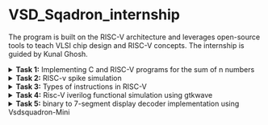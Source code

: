 # VSD_Sqadron_internship
The program is built on the RISC-V architecture and leverages open-source tools to teach VLSI chip design and RISC-V concepts. The internship is guided by Kunal Ghosh.

<details> 
<summary><b>Task 1:</b> Implementing C and RISC-V programs for the sum of n numbers</summary> 
<br>
  
C Implementation
  
Step 1: Install the Leafpad editor.

Run the following command to install Leafpad:
```
sudo apt install leafpad

```
Step 2: Write a C program to calculate the sum of numbers from 1 to n and save it as sum1ton.c.


![sum1ton](https://github.com/user-attachments/assets/caa1a9c8-47b8-4a39-a63b-9856688f4030)

After compiling and running the program using the commands:
```
gcc sum1ton.c
./a.out
```
The output of the C code will be the sum of numbers from 1 to n, based on the value of n provided in the program or entered during execution. For example:

![output sum1ton](https://github.com/user-attachments/assets/db5285ce-fd32-482c-af8e-c38acb9d30af)

RISC-V implementation 
------------------------------------------

You can view the sum program written in RISC-V assembly using the following command:
```
cat sum1ton.c
```
This command displays the content of the "sum1ton.s" file, which contains the RISC-V assembly code for calculating the sum of numbers from 1 to n.
The terminal output of the above the commad :

![out2ter](https://github.com/user-attachments/assets/092f17d4-e9bb-4aff-a4c4-007c34175521)


To compile the RISC-V assembly code, use the following command:
```
riscv64-unknown-elf-gcc -O1 -mabi=lp64 -march=rv64i -o sum1ton.o sum1ton.c
```
![o3](https://github.com/user-attachments/assets/5082ad98-3b87-4bfb-a67b-7d8829a09414)

This generates an executable file named sum1ton from the assembly code.

Now the file has been saved "sum1ton.o"
In the new tab we need to give the command ``` riscv64-unknown-elf-objdump -d sum1ton.o | less ```

The assembly language code for ```O1``` (optimized code with optimization level 1) can be viewed after running the command:

![o4](https://github.com/user-attachments/assets/3486c762-b7cd-4075-bb03-a86cc3493104)

This displays the disassembled machine code for the compiled sum1ton.o file.
The output includes the RISC-V assembly instructions generated with optimization level O1, showing the efficient instructions used for the sum computation.

Here if we calculate the number of instructions, we get the total instructions as 11.
It is calculated as 
``` 
101b0 - 10184 = 2c
2c/4 = b  => 11
```
similarly, for ``` Ofast ``` command

The input is:

![o5](https://github.com/user-attachments/assets/e5f4ddfd-36df-40c8-8271-18431cadf94d)

The output of the ``` Ofast ``` command is :

![06](https://github.com/user-attachments/assets/4f8b3ca2-fd88-4dda-a896-6485e142ca08)

If we count the number of instructions again, we find a total of 11 instructions. The calculation is as follows: 
``` 
100dc - 100b0 = 2c
2c/4 = b  => 11
```



</details>
<details>
<summary><b>Task 2:</b> RISC-v spike simulation</summary> 

## About Spike
Spike is the official RISC-V ISA (Instruction Set Architecture) simulator and a reference implementation for RISC-V processors. It is an open-source, cycle-accurate simulator that models the execution of RISC-V instructions on a virtual machine. 

Spike is primarily used for:

- **Testing and Validation**: It helps test and validate RISC-V hardware implementations without the need for actual hardware.
- **Debugging**: Provides a platform for debugging and troubleshooting RISC-V programs.
- **Software Development**: Developers can use Spike to run and debug RISC-V programs in a simulated environment.

Spike simulates various aspects of a RISC-V processor, including:

- Different privilege levels (user, supervisor, and machine modes)
- Memory access and control flow
- Supports various RISC-V extensions, offering flexibility for different system configurations.

By providing an accurate simulation of RISC-V behavior, Spike serves as a valuable tool for both hardware and software development in the RISC-V ecosystem.

## Verififing outputs of gcc and spike
use the command `spike pk sum1ton.o` give the output of the C code.

![gcc spike_out](https://github.com/user-attachments/assets/c8f15105-a875-45de-9cc7-dcd40820a1ab)
from the above image we can verify that the outputs are indeed same.

## Steps to debug Assembly Language Program

1. Open a new terminal tab.
2. Run the following command to disassemble the object file and view the assembly language representation:
   ```riscv64-unknown-elf-objdump -d sum1ton.o | less```
3. Find the starting memory adress of main. in this case it is ```100b0```.

 ![scr2 1](https://github.com/user-attachments/assets/21786efd-16a6-4c1c-ae4a-9d09b6e811d9)
4. Use spike ```spike -d pk sum1ton.o```, to start debug mode.
5. Enter ```until pc 0 100b0```. The command `until PC 0 100b0` in Spike is used to **pause program execution** until the **program counter (PC)** reaches the memory address **0x100b0**.

### Explanation:
- **until**: This is a debugging command to set a condition for execution.
- **PC**: Refers to the **program counter**, which holds the address of the next instruction to be executed.
- **0 100b0**: Specifies the range for the PC. The program will continue executing until the PC reaches or exceeds **0x100b0**.

This command is useful to stop the execution at a specific point in the program, allowing you to inspect or debug before that address is reached.

6. Enter ``` reg 0 a0```. The command `reg 0 a0` in Spike is used to **display the value** of the **a0** register (RISC-V register) at the current point in the program's execution. 

- **reg**: Command to inspect register values.
- **0**: Refers to the register number or index (for display purposes).
- **a2**: The name of the register you want to check.

This allows you to view the contents of the **a0** register during debugging.

![scr2 2](https://github.com/user-attachments/assets/cb6d37a8-8281-4f04-9e93-442ce88dfdf7)

## Application: 7-Segment Display Decoder

The application is designed to convert a decimal number (0-9) into its corresponding 7-segment display pattern. This can be used in embedded systems or digital circuits that drive a 7-segment display to visually show numerical values.

### Algorithm:
1. **Input**: A number between 0 and 9.
2. **Array Representation**: Store 7-segment patterns for each digit (0-9) in an array.
3. **Check Validity**: Ensure the input is between 0 and 9.
4. **Display Output**: If the input is valid, print the corresponding 7-segment pattern. Otherwise, print an error message.

### Code:

```c
#include <stdio.h>

int main() {
    int binary = 5; // Example input (change this to test other numbers)

    // Array representing 7-segment patterns for numbers 0-9
    const char* segments[] = {
        "1110111", // 0
        "0010010", // 1
        "1011101", // 2
        "1011011", // 3
        "0111010", // 4
        "1101011", // 5
        "1101111", // 6
        "1010010", // 7
        "1111111", // 8
        "1111011"  // 9
    };

    if (binary >= 0 && binary <= 9) {
        printf("Input: %d -> 7-segment: %s (a-g segments)\n", binary, segments[binary]);
    } else {
        printf("Invalid input. Please enter a number between 0 and 9.\n");
    }

    return 0;
}
```
On compiling the code, we have the output using gcc/spike as,
![scr2 4](https://github.com/user-attachments/assets/c5e4f80e-cca6-4f0d-85d5-1652c9baec37)

the assembly code is,
![scr2 5 (2)](https://github.com/user-attachments/assets/c4983500-1802-4567-b564-8cec1727eff9)

debugger:
![scr2 6](https://github.com/user-attachments/assets/d2963ed7-22bd-49cf-8ea2-ad41d7520918)

## Functionality
### Registers:
1. **`sp` (Stack Pointer)**: Points to the top of the stack. It is used to manage function calls, local variables, and saving/restoring register states.
2. **`ra` (Return Address)**: Holds the return address for function calls (i.e., the address to return to after a function is completed).
3. **`a0`-`a7` (Argument Registers)**: Used for passing arguments to functions. `a0` holds the first argument, `a1` holds the second, and so on.
4. **`a2`**: This register is used to hold arguments (in this case, it is loaded with the value `0x21` and then incremented).
5. **`li`**: The `li` instruction is used to load an immediate value into a register.
6. **`lui`**: The `lui` instruction loads an immediate value into the upper 20 bits of a register.
7. **`jal`**: The `jal` (Jump and Link) instruction is used to perform a function call. It jumps to the address provided and saves the return address in `ra`.

### Program Explanation:

1. **`addi sp, sp, -16` (Instruction at `10184`)**:  
   - Decreases the stack pointer (`sp`) by 16, creating space for saving registers.
   
2. **`sd ra, 8(sp)` (Instruction at `10188`)**:  
   - Saves the return address (`ra`) at an offset of 8 from the current stack pointer (`sp`).

3. **`lui a2, 0x21` (Instruction at `1018c`)**:  
   - Loads the upper 20 bits of register `a2` with `0x21` (the value `0x21000`).

4. **`addi a2, a2, 384` (Instruction at `10190`)**:  
   - Adds 384 to register `a2`, making `a2` hold the value `0x21000 + 384 = 0x21180`.

5. **`li a1, 5` (Instruction at `10194`)**:  
   - Loads the immediate value `5` into register `a1`.

6. **`lui a0, 0x21` (Instruction at `10198`)**:  
   - Loads the upper 20 bits of register `a0` with `0x21` (the value `0x21000`).

7. **`addi a0, a0, 392` (Instruction at `1019c`)**:  
   - Adds 392 to register `a0`, making `a0` hold the value `0x21000 + 392 = 0x21188`.

8. **`jal ra, 1040c <printf>` (Instruction at `101a0`)**:  
   - Jumps to the `printf` function located at address `0x1040c` (a call to the `printf` function), saving the return address in the `ra` register.

9. **`li a0, 0` (Instruction at `101a4`)**:  
   - Loads the value `0` into register `a0`.

10. **`ld ra, 8(sp)` (Instruction at `101a8`)**:  
    - Loads the return address (`ra`) from the stack (offset 8 from `sp`) back into the `ra` register.

11. **`addi sp, sp, 16` (Instruction at `101ac`)**:  
    - Increases the stack pointer (`sp`) by 16, cleaning up the space previously allocated.

12. **`ret` (Instruction at `101b0`)**:  
    - Returns from the function by jumping to the address stored in `ra`.

</details>
<details>
<summary><b>Task 3:</b> Types of instructions in RISC-V</summary> 

## Introduction  

- **RISC-V Base ISA Instruction Formats**  
  - The base RV32I ISA includes four core instruction formats: **R**, **I**, **S**, and **U**.  
  - All instructions are fixed at **32 bits** in length.  
  - Instructions must be **aligned on a four-byte boundary** in memory (`IALIGN=32`).  

- **Instruction Alignment**  
  - Misaligned instructions trigger an **instruction-address-misaligned exception** during taken branches or jumps.  
  - Exceptions are reported on the misaligned branch/jump instruction, not the target instruction.  
  - When extensions with 16-bit instruction lengths are added, alignment relaxes to a **two-byte boundary** (`IALIGN=16`).  

- **Handling Reserved Instructions**  
  - Behavior for decoding reserved instructions is **unspecified**.  
  - Platforms may:  
    - Raise an **illegal-instruction exception** for reserved standard opcodes.  
    - Permit non-conforming extensions using reserved opcode spaces.  

- **Register and Immediate Design**  
  - Source (`rs1` and `rs2`) and destination (`rd`) registers are **uniformly positioned** across all formats to simplify decoding.  
  - Immediates:  
    - Are **sign-extended** for simplicity and efficiency.  
    - Positioned to minimize hardware complexity, with the sign bit always at **bit 31**.  
    - Include a 12-bit immediate field for regular instructions and a 20-bit field for **load-upper-immediate** (LUI) instructions.  

- **Design Principles**  
  - Register specifiers are consistent across formats to reduce critical path delays.  
  - Immediate bits are optimized for hardware simplicity, even if they require cross-format rearrangement.  
  - The design prioritizes simplicity and hardware efficiency over including features like zero-extension for certain immediates.  

## Types of instructions in RISC-V
![image](https://github.com/user-attachments/assets/86c9a01e-32e3-4cc5-ad86-df57d8840e7d)

The image illustrates the following RISC-V instruction formats:  
- **R-Type**: Used for register-to-register operations.  
- **I-Type**: Used for immediate-based instructions, including loads.  
- **S-Type**: Used for store instructions.  
- **B-Type**: Used for conditional branch instructions.  
- **U-Type**: Used for upper immediate instructions like LUI.  
- **J-Type**: Used for jump instructions like JAL.  
## R-Type  

The **R-Type** format is used for register-to-register operations, such as arithmetic, logical, and shift instructions. Its structure is detailed below:  
![image](https://github.com/user-attachments/assets/a617b8f1-7bd0-4ddf-bada-4d3b9a07b08b)

- **[31:25] (funct7)**:  
  - A 7-bit field providing additional instruction-specific information.  
  - Differentiates variations of operations within the same category (e.g., `ADD` vs. `SUB`, which share the same `opcode` and `funct3` but differ in `funct7`).  
  - Common examples:  
    - `0000000` for `ADD` and `SLL`.  
    - `0100000` for `SUB` and other reverse operations.  

- **[24:20] (rs2)**:  
  - Specifies the second source register (5 bits).  
  - Used in operations requiring two input registers, such as `ADD`, `SUB`, or logical AND/OR.  

- **[19:15] (rs1)**:  
  - Specifies the first source register (5 bits).  
  - Works with `rs2` to provide inputs for the operation.  

- **[14:12] (funct3)**:  
  - A 3-bit field specifying the operation category.  
  - Works alongside `opcode` and `funct7` to identify the exact instruction.  
  - Examples:  
    - `000` for addition (`ADD`) or subtraction (`SUB`).  
    - `111` for bitwise AND.  
    - `100` for bitwise XOR.  
  - Encodes operation variants, especially when multiple operations share the same `opcode`.  

- **[11:7] (rd)**:  
  - Specifies the destination register (5 bits).  
  - The result of the operation is stored in this register.  

- **[6:0] (opcode)**:  
  - A 7-bit field identifying the broad instruction type.  
  - Indicates that the instruction uses the R-Type format.  
  - Examples:  
    - `0110011` for most register-based arithmetic and logical operations.  
  - Combined with `funct3` and `funct7` to uniquely identify the instruction.

### I-Type

The **I-Type** format is used for instructions that involve immediate values, such as loads, arithmetic operations with immediates, and system calls. Its structure is detailed below:  
![image](https://github.com/user-attachments/assets/7552d082-3ad9-4a79-8442-4aa32956bfe7)

- **[31:20] (imm[11:0])**:  
  - A 12-bit field that contains the immediate value.  
  - The value is sign-extended to fit the operation's requirements.  
  - Commonly used as:  
    - A direct operand in arithmetic instructions (e.g., `ADDI`, `SLTI`).  
    - An offset in memory access instructions (e.g., `LW`, `LH`).  

- **[19:15] (rs1)**:  
  - Specifies the source register (5 bits).  
  - Provides the base register in memory load instructions or the operand in immediate arithmetic instructions.  

- **[14:12] (funct3)**:  
  - A 3-bit field specifying the operation category.  
  - Works alongside `opcode` to identify the exact instruction.  
  - Examples:  
    - `000` for `ADDI` (add immediate).  
    - `010` for `SLTI` (set less than immediate).  
    - `011` for `SLTIU` (set less than immediate unsigned).  
    - `100` for bitwise XOR immediate (`XORI`).  
  - Encodes operation variants within the same instruction class.  

- **[11:7] (rd)**:  
  - Specifies the destination register (5 bits).  
  - The result of the operation or the loaded value is stored in this register.  

- **[6:0] (opcode)**:  
  - A 7-bit field identifying the instruction type.  
  - Indicates that the instruction uses the I-Type format.  
  - Examples:  
    - `0010011` for arithmetic operations with immediates.  
    - `0000011` for memory load instructions.  
    - `1110011` for system calls (e.g., `ECALL`).  
  - Combined with `funct3` to specify the instruction’s behavior.  

### Summary of Fields in I-Type Format:  
- **`opcode`**: Defines the instruction type and category (e.g., load, immediate arithmetic, or system calls).  
- **`funct3`**: Specifies the sub-operation (e.g., `ADDI`, `SLTI`).  
- **Immediate (`imm[11:0]`)**: Encodes an offset or operand directly in the instruction.

### S-Type Format  

The **S-Type** format is used for **store instructions**, where data from a source register is written to a memory location. Its structure is detailed below:  
![image](https://github.com/user-attachments/assets/92e1e7ef-0047-4ee9-81d0-c3f563769207)

- **[31:25] (imm[11:5])**:  
  - The upper 7 bits of the immediate value.  
  - Combined with `imm[4:0]` (from bits [11:7]) to form the full 12-bit immediate.  
  - Used as an offset in memory addressing.  

- **[24:20] (rs2)**:  
  - Specifies the second source register (5 bits).  
  - Contains the value to be stored in memory at the computed address.  

- **[19:15] (rs1)**:  
  - Specifies the first source register (5 bits).  
  - Provides the base address for the memory operation.  

- **[14:12] (funct3)**:  
  - A 3-bit field defining the operation category.  
  - Specifies the type of store instruction.  
  - Examples:  
    - `000` for `SB` (store byte).  
    - `001` for `SH` (store halfword).  
    - `010` for `SW` (store word).  

- **[11:7] (imm[4:0])**:  
  - The lower 5 bits of the immediate value.  
  - Combined with `imm[11:5]` to form the full 12-bit immediate.  

- **[6:0] (opcode)**:  
  - A 7-bit field identifying the instruction type.  
  - Indicates that the instruction is of the S-Type format.  
  - Example:  
    - `0100011` for store instructions (`SB`, `SH`, `SW`).  
  - Works with `funct3` to determine the specific instruction.  
### B-Type Format  

The **B-Type** format is used for **branch instructions**, which control the program's flow based on conditional evaluations. Its structure is detailed below:  
![image](https://github.com/user-attachments/assets/c245626c-38dc-41ea-93d7-c165ba0080db)

- **[31] (imm[12])**:  
  - The most significant bit of the immediate value.  
  - Used for sign-extension to compute the target branch address.  

- **[30:25] (imm[10:5])**:  
  - Part of the 12-bit immediate value.  
  - Combined with other immediate bits to determine the branch offset.  

- **[24:20] (rs2)**:  
  - Specifies the second source register (5 bits).  
  - Provides the second operand for the branch condition.  

- **[19:15] (rs1)**:  
  - Specifies the first source register (5 bits).  
  - Provides the first operand for the branch condition.  

- **[14:12] (funct3)**:  
  - A 3-bit field specifying the branch condition.  
  - Examples:  
    - `000` for `BEQ` (branch if equal).  
    - `001` for `BNE` (branch if not equal).  
    - `100` for `BLT` (branch if less than).  
    - `101` for `BGE` (branch if greater than or equal).  

- **[11] (imm[11])**:  
  - A bit from the immediate value, used in computing the branch target address.  

- **[10:1] (imm[4:1])**:  
  - Part of the immediate value, forming the middle portion of the branch offset.  

- **[6:0] (opcode)**:  
  - A 7-bit field identifying the instruction type.  
  - Indicates that the instruction is of the B-Type format.  
  - Example:  
    - `1100011` for all branch instructions (`BEQ`, `BNE`, `BLT`, etc.).  

#### Immediate Field Combination  
The immediate field in B-Type instructions is assembled as follows:  
- Concatenate `imm[12]`, `imm[10:5]`, `imm[4:1]`, and `imm[11]`.  
- The full immediate is then left-shifted by 1 to compute the branch offset (since branch targets must align with 2-byte boundaries).

### U-Type

The **U-Type** format is used for instructions that require a large immediate value, typically for constructing addresses or performing arithmetic operations on upper bits. Its structure is detailed below:
![image](https://github.com/user-attachments/assets/8647a772-3078-44f3-9693-4e6d0780440b)

- **[31:12] (imm[31:12])**:  
  - A 20-bit immediate value.  
  - Stored in the upper 20 bits of the destination register.  
  - The lower 12 bits of the destination register are filled with zeros.  
  - Commonly used for:  
    - Loading upper 20 bits into a register (`LUI`).  
    - Adjusting addresses or constants (`AUIPC`).

- **[11:7] (rd)**:  
  - Specifies the destination register (5 bits).  
  - The result of the instruction is stored in this register.  

- **[6:0] (opcode)**:  
  - A 7-bit field identifying the instruction type.  
  - Examples:  
    - `0110111` for `LUI` (Load Upper Immediate).  
    - `0010111` for `AUIPC` (Add Upper Immediate to PC).  
  - Combined with the `imm[31:12]` field to determine the operation.

### J-Type


The **J-Type** format is used for **jump instructions**, specifically for transferring program control to a specified target address with a 20-bit immediate offset. It supports unconditional jumps while optionally storing the return address in a register. Its structure is detailed below:  
![image](https://github.com/user-attachments/assets/02d89bd7-430b-40e3-b9f5-af9a0618dc17)

- **[31] (imm[20])**:  
  - The most significant bit of the 20-bit immediate value.  
  - Used for sign-extension when calculating the jump target address.  

- **[30:21] (imm[10:1])**:  
  - Part of the immediate value, forming the middle portion of the jump offset.  

- **[20] (imm[11])**:  
  - A bit of the immediate value, included in the target offset calculation.  

- **[19:12] (imm[19:12])**:  
  - The upper 8 bits of the immediate value, contributing to the jump offset.  

- **[11:7] (rd)**:  
  - Specifies the destination register (5 bits).  
  - Stores the return address (the address of the next instruction) when the jump is executed.  
  - If `rd` is set to `x0`, no return address is stored.  

- **[6:0] (opcode)**:  
  - A 7-bit field identifying the instruction type.  
  - Example:  
    - `1101111` for `JAL` (Jump and Link).  

#### Immediate Field Combination  
The 20-bit immediate offset is constructed as follows:  
1. Concatenate `imm[20]`, `imm[10:1]`, `imm[11]`, and `imm[19:12]`.  
2. Left-shift the immediate by 1 bit (to align with 2-byte instruction boundaries).  
3. Add the offset to the program counter (PC) to compute the jump target address.

## Identifing instructions from the application code (7seg-decoder.c)
![scr2 5 (2)](https://github.com/user-attachments/assets/31c3ee0c-bb75-4e2e-ba9d-92fee4b03754)
 
---

### 1. **`addi sp, sp, -16`**
*Add Immediate:* Adds an immediate value to a source register and stores the result in the destination register. 
- **Format:** I-type
- **Opcode:** `0010011` (7 bits)  
- **Immediate:** `-16` (`1111111111110000` in two's complement, 12 bits)  
- **Destination Register (rd):** `sp` (x2, 5 bits)  
- **Source Register (rs1):** `sp` (x2, 5 bits)  
- **Function (funct3):** `000` (3 bits)  

#### Breakdown:  
- Immediate: `1111111111110000` split into imm[11:0] = `1111111111110000`  
- rd (sp = x2): `00010`  
- rs1 (sp = x2): `00010`  
- funct3: `000`  
- Opcode: `0010011`  

#### Binary Representation:  
`1111111111110000 00010 000 00010 0010011`  

---

### 2. **`sd ra, 8(sp)`**
*Store Doubleword:* Stores a 64-bit value from a source register into memory. 
**Format:** S-type
- **Opcode:** `0100011` (7 bits)  
- **Immediate:** `8` (`0000000001000`, 12 bits split into imm[11:5] and imm[4:0])  
- **Source Register (rs2):** `ra` (x1, 5 bits)  
- **Base Register (rs1):** `sp` (x2, 5 bits)  
- **Function (funct3):** `011` (3 bits)  

#### Breakdown:  
- imm[11:5]: `0000000`  
- rs2 (ra = x1): `00001`  
- rs1 (sp = x2): `00010`  
- funct3: `011`  
- imm[4:0]: `01000`  
- Opcode: `0100011`  

#### Binary Representation:  
`0000000 00001 00010 011 01000 0100011`  

---

### 3. **`auipc a1, 1952`**
*Add Upper Immediate to PC:* Adds an upper 20-bit immediate to the PC and stores it in the destination register.  
**Format:** U-type
- **Opcode:** `0010111` (7 bits)  
- **Immediate:** `1952` (`000000011110` shifted left by 12 bits, 20 bits total)  
- **Destination Register (rd):** `a1` (x11, 5 bits)  

#### Breakdown:  
- imm[31:12]: `0000000000000111`  
- rd (a1 = x11): `01011`  
- Opcode: `0010111`  

#### Binary Representation:  
`0000000000000111 01011 0010111`  

---

### 4. **`jal ra, 1040c`**
*Jump and Link:* Saves the address of the next instruction in a register and jumps to a target address.  
- **Format:** J-type
- **Opcode:** `1101111` (7 bits)  
- **Immediate:** `1040c` (`0000010000001100`, split into parts)  
- **Destination Register (rd):** `ra` (x1, 5 bits)  

#### Breakdown:  
- imm[20]: `0`  
- imm[10:1]: `0000001100`  
- imm[11]: `0`  
- imm[19:12]: `00000100`  
- rd (ra = x1): `00001`  
- Opcode: `1101111`  

#### Binary Representation:  
`00000100 0000001100 0 00001 1101111`  

---

### 5. **`mv a1, a0`** *(Pseudo-instruction for `addi`)*
- **Format:** Same as `addi`, with `a1 = a0 + 0`. (I-type)  

#### Breakdown: 
- Immediate: `0`  
- rd (a1 = x11): `01011`  
- rs1 (a0 = x10): `01010`  
- funct3: `000`  
- Opcode: `0010011`  

#### Binary Representation:  
`000000000000 01010 000 01011 0010011`  

---

### 6. **`li a0, 33`** *(Pseudo-instruction for `addi`)*
- **Format:** Same as `addi`, with `a0 = 33`. (I-type) 

#### Breakdown:  
- Immediate: `33` (`000000100001`)  
- rd (a0 = x10): `01010`  
- rs1 (x0): `00000`  
- funct3: `000`  
- Opcode: `0010011`  

#### Binary Representation:  
`000000100001 00000 000 01010 0010011`  

---

### 7. **`ret`** *(Pseudo-instruction for `jalr`)*
- **Format:** Same as `jalr` with `rs1 = ra` and `imm = 0`. (I-type) 

#### Breakdown:  
- rd: `00000` (x0)  
- rs1: `00001` (ra)  
- funct3: `000`  
- imm: `0`  
- Opcode: `1100111`  

#### Binary Representation:  
`000000000000 00001 000 00000 1100111`  

---

### 8. **`ld a5, 8(a0)`**
*Load Doubleword:* Loads a 64-bit value from memory into a register.
- **Format:** J-type
- **Opcode:** `0000011` (7 bits)  
- **Immediate:** `8` (`0000000001000`, 12 bits split into imm[11:0])  
- **Destination Register (rd):** `a5` (x15, 5 bits)  
- **Base Register (rs1):** `a0` (x10, 5 bits)  
- **Function (funct3):** `011` (3 bits)  

#### Breakdown:  
- imm[11:0]: `000000001000`  
- rd (a5 = x15): `01111`  
- rs1 (a0 = x10): `01010`  
- funct3: `011`  
- Opcode: `0000011`  

#### Binary Representation:  
`000000001000 01010 011 01111 0000011`  

---

### 9. **`beqz a5, 1ff4`**
*Branch if Equal to Zero (Pseudo-instruction for `beq`):* Branches if a register equals zero. 
- **Format:** B-type
- **Opcode:** `1100011` (7 bits)  
- **Immediate:** `1ff4` (`0001111111110100`, split into imm[12|10:5|4:1|11] order)  
- **Source Register 1 (rs1):** `a5` (x15, 5 bits)  
- **Source Register 2 (rs2):** `x0` (always zero, 5 bits)  
- **Function (funct3):** `000` (3 bits)  

#### Breakdown:  
- imm[12]: `0`  
- imm[10:5]: `011111`  
- rs1 (a5 = x15): `01111`  
- rs2 (x0): `00000`  
- funct3: `000`  
- imm[4:1]: `1010`  
- imm[11]: `1`  
- Opcode: `1100011`  

#### Binary Representation:  
`0 011111 01111 00000 000 1010 1 1100011`  

---

### 10. **`lui gp, 1952`**
*Load Upper Immediate:* Loads a 20-bit immediate value into the upper 20 bits of a register.  
- **Format:** R-type
- **Opcode:** `0110111` (7 bits)  
- **Immediate:** `1952` (`000000011110` shifted left by 12 bits, 20 bits total)  
- **Destination Register (rd):** `gp` (x3, 5 bits)  

#### Breakdown:  
- imm[31:12]: `000000011110`  
- rd (gp = x3): `00011`  
- Opcode: `0110111`  

#### Binary Representation:  
`000000011110 00011 0110111`  

---

### 11. **`add a0, a0, a5`**
*Add:* Adds two registers and stores the result in the destination register.  
- **Format:** R-type
- **Opcode:** `0110011` (7 bits)  
- **Destination Register (rd):** `a0` (x10, 5 bits)  
- **Source Register 1 (rs1):** `a0` (x10, 5 bits)  
- **Source Register 2 (rs2):** `a5` (x15, 5 bits)  
- **Function (funct3):** `000` (3 bits)  
- **Function (funct7):** `0000000` (7 bits)  

#### Breakdown:  
- funct7: `0000000`  
- rs2 (a5 = x15): `01111`  
- rs1 (a0 = x10): `01010`  
- funct3: `000`  
- rd (a0 = x10): `01010`  
- Opcode: `0110011`  

#### Binary Representation:  
`0000000 01111 01010 000 01010 0110011`  

---

### 12. **`jalr zero, 0(ra)`**
*Jump and Link Register:* Saves the address of the next instruction into the destination register and jumps to the target address. 
- **Format:** I-type
- **Opcode:** `1100111` (7 bits)  
- **Immediate:** `0` (`000000000000`, 12 bits)  
- **Destination Register (rd):** `zero` (x0, 5 bits)  
- **Base Register (rs1):** `ra` (x1, 5 bits)  
- **Function (funct3):** `000` (3 bits)  

#### Breakdown:  
- imm[11:0]: `000000000000`  
- rd (zero = x0): `00000`  
- rs1 (ra = x1): `00001`  
- funct3: `000`  
- Opcode: `1100111`  

#### Binary Representation:  
`000000000000 00001 000 00000 1100111`  

---

### 13. **`jal zero, 12dfc`**
*Jump and Link:* Similar to `jalr`, except the immediate is used as a direct offset.  
- **Format:** j-type
- **Opcode:** `1101111` (7 bits)  
- **Immediate:** `12dfc` (split across imm[20|10:1|11|19:12]).  

#### Breakdown:  
- imm[20]: `0`  
- imm[10:1]: `1011111100`  
- imm[11]: `1`  
- imm[19:12]: `00010010`  
- rd (zero = x0): `00000`  
- Opcode: `1101111`  

#### Binary Representation:  
`00010010 1011111100 1 00000 1101111`  

---

### 14. **`call_exitprocs`** *(Pseudo-instruction calling another function)*  
This pseudo-instruction expands into `jal` with a target offset. 
- **Format:** j-type
- **Opcode:** `1101111`  
- Immediate and target would be calculated based on the address of `exitprocs`.  

---

### 15. **`li t0, 1`** *(Pseudo-instruction for `addi`)*
- **Format:** Same as `addi`, with `t0 = 1`. (I-type) 

#### Breakdown:  
- Immediate: `1` (`000000000001`)  
- rd (t0 = x5): `00101`  
- rs1 (x0): `00000`  
- funct3: `000`  
- Opcode: `0010011`  

#### Binary Representation:  
`000000000001 00000 000 00101 0010011`  

---

</details>
<details>
<summary><b>Task 4:</b> Risc-V iverilog functional simulation using gtkwave</summary> 

### Installing Icarus Verilog and GTKWave

#### **Step-by-Step Procedure**

1. **Update the package manager**:  
   ```bash
   sudo apt update
   ```

2. **Install Icarus Verilog**:  
   Icarus Verilog is a Verilog simulation and synthesis tool used for verifying Verilog designs.  
   ```bash
   sudo apt install iverilog
   ```

3. **Verify Icarus Verilog Installation**:  
   Check the version to confirm successful installation.  
   ```bash
   iverilog -v
   ```

4. **Install GTKWave**:  
   GTKWave is a waveform viewer for analyzing simulation outputs generated by tools like Icarus Verilog.  
   ```bash
   sudo apt install gtkwave
   ```

5. **Verify GTKWave Installation**:  
   Launch GTKWave to confirm it is installed.  
   ```bash
   gtkwave
   ```

#### **Brief Descriptions**

- **Icarus Verilog**:  
  A widely used open-source tool for simulating Verilog HDL. It supports Verilog-2005 and is commonly used for functional verification in digital design projects.  

- **GTKWave**:  
  A graphical tool for viewing simulation waveforms (e.g., `.vcd` files) generated by HDL simulators. It is instrumental in debugging and analyzing digital designs.

### Reference Repository 
  The Verilog codes used for simulation are sourced from the [iiitb_rv32i GitHub repository](https://github.com/vinayrayapati/rv32i/).

### Creating the Functional Simulation Block

Follow these steps to set up the directory and create the required files:

1. **Create a Directory**:  
   Use the `mkdir` command to create a new directory named `raj9`.  
   ```bash
   mkdir raj9
   ```

2. **Navigate to the Directory**:  
   Change into the newly created directory.  
   ```bash
   cd raj9
   ```

3. **Create Verilog Files**:  
   Use the `touch` command to create two files: `ex.v` (for the Verilog code) and `ex_tb.v` (for the testbench).  
   ```bash
   touch ex.v ex_tb.v
   ```
 

### Steps to Add the Code

1. **Open `ex.v` for Editing**:  
   Use any text editor like `nano`, `vim`, or `gedit`.  
   ```bash
   nano ex.v
   ```  

2. **Paste the Module Code**:  
   Copy and paste the following code into `ex.v`:
   ```verilog
   module iiitb_rv32i(clk,RN,NPC,WB_OUT);
   input clk;
   input RN;
   integer k;
   wire  EX_MEM_COND ;

   reg 
   BR_EN;

   // I_FETCH STAGE
   reg[31:0] 
   IF_ID_IR,
   IF_ID_NPC;                                
   ...
   (Rest of the module code as provided)
   ...
   endmodule
   ```  

3. **Save and Exit**:  
   In `nano`, press `Ctrl+O` to save and `Ctrl+X` to exit.  

4. **Open `ex_tb.v` for Editing**:  
   ```bash
   nano ex_tb.v
   ```  

5. **Paste the Testbench Code**:  
   Copy and paste the following code into `ex_tb.v`:  
   ```verilog
   module iiitb_rv32i_tb;

   reg clk,RN;
   wire [31:0]WB_OUT,NPC;

   iiitb_rv32i rv32(clk,RN,NPC,WB_OUT);

   always #3 clk=!clk;

   initial begin 
   RN  = 1'b1;
   clk = 1'b1;

   $dumpfile ("iiitb_rv32i.vcd"); // by default VCD
   $dumpvars (0, iiitb_rv32i_tb);
     
     #5 RN = 1'b0;
     
     #300 $finish;

   end
   endmodule
   ```  

6. **Save and Exit**:  
   Use `Ctrl+O` to save and `Ctrl+X` to exit in `nano`.  

This section will integrate the commands for running and simulating your Verilog project using `iverilog` and GTKWave.

---

### **Functional Simulation and Waveform Analysis**

1. **Compile the Verilog Files**:  
   Use the `iverilog` tool to compile the Verilog source file (`ex.v`) and its testbench (`ex_tb.v`) into an executable file named `iiitb_rv32i`.  
   ```bash
   iverilog -o iiitb_rv32i ex.v ex_tb.v
   ```

2. **Run the Simulation**:  
   Execute the compiled file to generate the Value Change Dump (VCD) file for waveform analysis.  
   ```bash
   ./iiitb_rv32i
   ```

3. **View the Waveform**:  
   Open the generated `iiitb_rv32i.vcd` file in GTKWave to analyze the simulation results.  
   ```bash
   gtkwave iiitb_rv32i.vcd
   ```
![gtk](https://github.com/user-attachments/assets/40b932a1-6727-4f8c-abb7-46a54824854e)

### Explanation of Hardcoded vs. Actual RISC-V ISA Instructions

#### 1. **Hardcoded Instructions**
- **Definition**: In the provided Verilog file, the instructions are **hardcoded**, meaning their binary representation (32-bit instruction format) does not follow the standard RISC-V ISA specifications. Instead, the designer used their own patterns to encode operations.
- **Example**:
  - **Hardcoded ADD Instruction**: `MEM[0] <= 32'h02208300;`  
    Here, `02208300` is the 32-bit encoding of the `ADD` instruction, but it does not match the standard RISC-V instruction format.

#### 2. **Actual RISC-V ISA Instructions**
- **Definition**: The RISC-V ISA uses a well-defined instruction format with standard opcodes, funct3, funct7 fields, and specific bit placements for operands and immediate values. These instructions are decoded in hardware to perform specific operations.
- **Example**:
  - **Standard ADD Instruction**:  
    Format: `opcode[6:0] | rd[11:7] | funct3[14:12] | rs1[19:15] | rs2[24:20] | funct7[31:25]`  
    Binary Encoding: `0000000 00010 00001 000 00110 0110011`  
    Hexadecimal: `0x00208033`

---

### Differences Between Hardcoded and Actual RISC-V ISA


| **Instruction** | **Description**              | **Actual Encoding** (Hard-coded) | **Standard Encoding** (RISC-V ISA) |
|------------------|------------------------------|-----------------------------------|-------------------------------------|
| `add r6,r1,r2`   | Addition of `r1` and `r2`   | `0x02208300`                      | `0x00008033`                        |
| `sub r7,r1,r2`   | Subtraction of `r1` and `r2`| `0x02209380`                      | `0x40008033`                        |
| `and r8,r1,r3`   | Bitwise AND of `r1` and `r3`| `0x0230A400`                      | `0x00708133`                        |
| `or r9,r2,r5`    | Bitwise OR of `r2` and `r5` | `0x02513480`                      | `0x00514133`                        |
| `xor r10,r1,r4`  | Bitwise XOR of `r1` and `r4`| `0x0240C500`                      | `0x0060C033`                        |
| `slt r11,r2,r4`  | Set Less Than               | `0x02415580`                      | `0x00415033`                        |
| `addi r12,r4,5`  | Add Immediate 5 to `r4`     | `0x00520600`                      | `0x00520213`                        |
| `sw r3,r1,2`     | Store Word                  | `0x00209181`                      | `0x00209023`                        |
| `lw r13,r1,2`    | Load Word                   | `0x00208681`                      | `0x00208283`                        |
| `beq r0,r0,15`   | Branch if Equal             | `0x00F00002`                      | `0x00F00063`                        |
| `add r14,r2,r2`  | Addition of `r2` and `r2`   | `0x00210700`                      | `0x00210133`                        |
| `bne r0,r1,20`   | Branch if Not Equal         | `0x01409002`                      | `0x01409063`                        |
| `srl r16,r14,r2` | Shift Right Logical         | `0x00271803`                      | `0x00271033`                        |
                                                          
---

### Functional simulation
![ev 1](https://github.com/user-attachments/assets/f0532e2c-7fc2-44e7-a810-2f4bd65deea1)


#### Instruction 1: ADD R6, R1, R2  


---

1. **Instruction Details:**  
   - The **ADD** instruction adds the values of two registers (`ID_EX_A` and `ID_EX_B`) and stores the result in the destination register.

2. **Values in Registers:**  
   - The value in `ID_EX_A` is `1`.  
   - The value in `ID_EX_B` is `2`.

3. **Output of ADD Operation:**  
   - The result of adding `1 + 2` is `3`, which is stored in `EX_MEM_ALUOUT`.

4. **Instruction Format:**  
   - The **32-bit instruction** for the ADD operation is represented in `EX_MEM_IR`, with the specific encoding for this operation.

5. **Waveform Signals:**  
   - **ID_EX_A:** Represents the first operand (`R1`).  
   - **ID_EX_B:** Represents the second operand (`R2`).  
   - **EX_MEM_ALUOUT:** Stores the output result (`R3`).  
   - **EX_MEM_IR:** Displays the hardcoded 32-bit ISA for the ADD instruction.

--- 

![WhatsApp Image 2024-12-10 at 16 06 54_21d28469](https://github.com/user-attachments/assets/3786c6f0-49ac-4488-8693-d155a6ab0db2)

- Hardcoded: `MEM[0] <= 32'h02208300;`  
- Standard RISC-V ISA: `0x00208033`  

---

#### Instruction 2: SUB R7, R1, R2 

---

1. **Instruction Details:**  
   - The **SUB** instruction subtracts the value of `ID_EX_B` from `ID_EX_A` and stores the result in the destination register.

2. **Values in Registers:**  
   - The value in `ID_EX_A` is `1`.  
   - The value in `ID_EX_B` is `2`.

3. **Output of SUB Operation:**  
   - The result of subtracting `1 - 2` is `-1`, which is stored in `EX_MEM_ALUOUT`.

4. **Instruction Format:**  
   - The **32-bit instruction** for the SUB operation is represented in `EX_MEM_IR`, with the specific encoding for this operation.

5. **Waveform Signals:**  
   - **ID_EX_A:** Represents the first operand (`R1`).  
   - **ID_EX_B:** Represents the second operand (`R2`).  
   - **EX_MEM_ALUOUT:** Stores the output result (`R3`).  
   - **EX_MEM_IR:** Displays the hardcoded 32-bit ISA for the SUB instruction.

--- 
![WhatsApp Image 2024-12-10 at 16 06 55_c8ca0db7](https://github.com/user-attachments/assets/a648cdd5-f93a-4acb-893e-88eb4f9689d9)

- Hardcoded: `MEM[1] <= 32'h02209380;`  
- Standard RISC-V ISA: `0x40208033`  

---

#### Instruction 3: AND R8, R1, R3  

---

1. **Instruction Details:**  
   - The **AND** instruction performs a bitwise AND operation between the values of `ID_EX_A` and `ID_EX_B`, and stores the result in the destination register.

2. **Values in Registers:**  
   - The value in `ID_EX_A` is `3` (binary: `11`).  
   - The value in `ID_EX_B` is `1` (binary: `01`).

3. **Output of AND Operation:**  
   - The result of the bitwise AND operation (`11 & 01`) is `01` (decimal: `1`), which is stored in `EX_MEM_ALUOUT`.

4. **Instruction Format:**  
   - The **32-bit instruction** for the AND operation is represented in `EX_MEM_IR`, with the specific encoding for this operation.

5. **Waveform Signals:**  
   - **ID_EX_A:** Represents the first operand (`R1`).  
   - **ID_EX_B:** Represents the second operand (`R2`).  
   - **EX_MEM_ALUOUT:** Stores the output result (`R3`).  
   - **EX_MEM_IR:** Displays the hardcoded 32-bit ISA for the AND instruction.

--- 

![WhatsApp Image 2024-12-10 at 16 06 55_826359e7](https://github.com/user-attachments/assets/8c5bf76e-5fc6-4c56-8ce7-474a10dd950c)

- Hardcoded: `MEM[2] <= 32'h0230A400;`  
- Standard RISC-V ISA: `0x0030A033`  

---

#### Instruction 4: OR R9, R2, R5  


---

1. **Instruction Details:**  
   - The **OR** instruction performs a bitwise OR operation between the values of `ID_EX_A` and `ID_EX_B`, and stores the result in the destination register.

2. **Values in Registers:**  
   - The value in `ID_EX_A` is `2` (binary: `0010`).  
   - The value in `ID_EX_B` is `5` (binary: `0101`).

3. **Output of OR Operation:**  
   - The result of the bitwise OR operation (`0010 | 0101`) is `0111` (decimal: `7`), which is stored in `EX_MEM_ALUOUT`.

4. **Instruction Format:**  
   - The **32-bit instruction** for the OR operation is represented in `EX_MEM_IR`, with the specific encoding for this operation.

5. **Waveform Signals:**  
   - **ID_EX_A:** Represents the first operand (`R1`).  
   - **ID_EX_B:** Represents the second operand (`R2`).  
   - **EX_MEM_ALUOUT:** Stores the output result (`R3`).  
   - **EX_MEM_IR:** Displays the hardcoded 32-bit ISA for the OR instruction.

---

![WhatsApp Image 2024-12-10 at 16 06 55_bc0771b1](https://github.com/user-attachments/assets/00dfedea-222a-4613-9a92-e04ae5730269)

- Hardcoded: `MEM[3] <= 32'h02513480;`  
- Standard RISC-V ISA: `0x00512033`  

---

#### Instruction 5: XOR R10, R1, R4  

---

1. **Instruction Details:**  
   - The **XOR** instruction performs a bitwise XOR operation between the values of `ID_EX_A` and `ID_EX_B`, and stores the result in the destination register.

2. **Values in Registers:**  
   - The value in `ID_EX_A` is `1` (binary: `0001`).  
   - The value in `ID_EX_B` is `4` (binary: `0100`).

3. **Output of XOR Operation:**  
   - The result of the bitwise XOR operation (`0001 ^ 0100`) is `0101` (decimal: `5`), which is stored in `EX_MEM_ALUOUT`.

4. **Instruction Format:**  
   - The **32-bit instruction** for the XOR operation is represented in `EX_MEM_IR`, with the specific encoding for this operation.

5. **Waveform Signals:**  
   - **ID_EX_A:** Represents the first operand (`R1`).  
   - **ID_EX_B:** Represents the second operand (`R4`).  
   - **EX_MEM_ALUOUT:** Stores the output result (`R10`).  
   - **EX_MEM_IR:** Displays the hardcoded 32-bit ISA for the XOR instruction.

---
![WhatsApp Image 2024-12-10 at 16 06 56_815b24a1](https://github.com/user-attachments/assets/ec9cda52-d1d3-4ebd-b71b-894aba795aed)

- Hardcoded: `MEM[4] <= 32'h0240C500;`  
- Standard RISC-V ISA: `0x0040C033`  

---

#### Instruction 6: SLT R11, R2, R4  

---

1. **Instruction Details:**  
   - The **SLT (Set Less Than)** instruction compares the values of `ID_EX_A` and `ID_EX_B`. If the value in `ID_EX_A` is less than the value in `ID_EX_B`, the result stored in the destination register is `1`; otherwise, it is `0`.

2. **Values in Registers:**  
   - The value in `ID_EX_A` is `2`.  
   - The value in `ID_EX_B` is `4`.

3. **Output of SLT Operation:**  
   - Since `2 < 4`, the result of the SLT operation is `1`, which is stored in `EX_MEM_ALUOUT`.

4. **Instruction Format:**  
   - The **32-bit instruction** for the SLT operation is represented in `EX_MEM_IR`, with the specific encoding for this operation.

5. **Waveform Signals:**  
   - **ID_EX_A:** Represents the first operand (`R2`).  
   - **ID_EX_B:** Represents the second operand (`R4`).  
   - **EX_MEM_ALUOUT:** Stores the output result (`R1`).  
   - **EX_MEM_IR:** Displays the hardcoded 32-bit ISA for the SLT instruction.

---
![WhatsApp Image 2024-12-10 at 16 06 56_2e8ede74](https://github.com/user-attachments/assets/bc76799b-3bac-4b5a-ac96-fac5cd71407e)
- Hardcoded: `MEM[5] <= 32'h02415580;`  
- Standard RISC-V ISA: `0x00415033`  

---

#### Instruction 7: ADDI R12, R4, 5  

---

1. **Instruction Details:**  
   - The **ADDI (Add Immediate)** instruction adds an immediate value to the value stored in a source register and stores the result in the destination register.

2. **Values in Registers and Immediate Value:**  
   - The value in the source register `ID_EX_B` is `4`.  
   - The immediate value is `5`.

3. **Output of ADDI Operation:**  
   - The result of the addition (`4 + 5`) is `9`, which is stored in `EX_MEM_ALUOUT`.

4. **Instruction Format:**  
   - The **32-bit instruction** for the ADDI operation is represented in `EX_MEM_IR`, with the specific encoding for this operation.

5. **Waveform Signals:**  
   - **ID_EX_B:** Represents the source operand (`R4`).  
   - **ID_EX_IMMEDIATE:** Represents the immediate value (`5`).  
   - **EX_MEM_ALUOUT:** Stores the output result (`R12`).  
   - **EX_MEM_IR:** Displays the hardcoded 32-bit ISA for the ADDI instruction.

---
![WhatsApp Image 2024-12-10 at 16 06 57_74ac6199](https://github.com/user-attachments/assets/bd40a68d-d0cc-4cb1-8ddc-81f76b9f8f50)
- Hardcoded: `MEM[6] <= 32'h00520600;`  
- Standard RISC-V ISA: `0x00520013`  

---

#### Instruction 8: BEQ R0, R0, 15 


---

1. **Instruction Details:**  
   - The *BEQ* (Branch if Equal) instruction checks if the values in two registers (R0 and R0 in this case) are equal. If they are, the program counter (PC) is updated by adding the immediate value specified in the instruction.

2. **Values in Registers:**  
   - The value stored in register R0 is `11`.

3. **Branch Operation:**  
   - Since the values in both registers (R0 and R0) are equal, the PC is incremented by the immediate value (15) provided in the instruction.  
   - New PC value = `10` (previous PC) + `15` (immediate) = `25`.

4. **Instruction Format:**  
   - The *32-bit instruction* for the BEQ operation is represented in the EX_MEM_IR signal, with the opcode and immediate values encoded appropriately.

5. **Waveform Signals:**  
   - *Program Counter (PC):* Displays the current instruction address.  
   - *EX_MEM_IR:* Represents the 32-bit encoded BEQ instruction.  
   - *EX_MEM_ALUOUT:* Shows the updated PC value after the branch operation.  

---

![WhatsApp Image 2024-12-10 at 16 25 02_89a3d534](https://github.com/user-attachments/assets/7333670e-d865-480c-8e97-a33668aa098d)

- Hardcoded: `MEM[9] <= 32'h00F00002;`  
- Standard RISC-V ISA: `0x00F00063`  
---

#### Instruction 9: BNE R0, R1, 20  
---
1. **Program Counter (PC):** Tracks the address of the current instruction being executed.
2. **Instruction Behavior:**  
   - The **BNE** (Branch if Not Equal) instruction checks the values stored in two registers (`R0` and `R1` in this case).  
   - If the values in the two registers are not equal, the PC is incremented by the immediate value provided in the instruction (20 in this case).  
   - Here, the initial PC value is 11. After execution, since `R0` ≠ `R1`, the PC is updated to `10 + 11 = 31`.
---
![hd 1](https://github.com/user-attachments/assets/96d392ac-ffdd-4679-b304-3a7236e3a5d1)

- Hardcoded: `MEM[27] <= 32'h01409002;`  
- Standard RISC-V ISA: `0x01408063`  
---

#### Instruction 10: SRL R16, R14, R2  

---


1. **Instruction Details:**  
   - The **SLL** (Shift Left Logical) instruction shifts the bits of the source register (`R1`) to the left by the number of positions specified in another register (`R2`).
2. **Values in Registers:**  
   - The value stored in `R1` is `1` (binary: `0001`).
   - The amount of shift specified in `R2` is `2`.
3. **Output of SLL:**  
   - The output after shifting `0001` left by 2 positions is `0100` (decimal: `4`), as shown in `EX_MEM_ALUOUT`.
4. **Instruction Format:** The **32-bit instruction** for `SLL R15, R1, R2` is highlighted in the waveform.
5. **Waveform Signals:**  
   - **ID_EX_A:** Represents the value to be shifted (`R1`).  
   - **ID_EX_B:** Represents the shift amount (`R2`).  
   - **EX_MEM_ALUOUT:** Represents the result of the shift operation.

---

![hd2 1](https://github.com/user-attachments/assets/796d2b5c-559e-45a1-91cb-6f1f957f732e)

- Hardcoded: `MEM[51] <= 32'h00271803;`  
- Standard RISC-V ISA: `0x00271033`  

---   

</details>
<details>
<summary><b>Task 5:</b> binary to 7-segment display decoder implementation using Vsdsquadron-Mini </summary> 

Here’s the updated README content including the details of which segments (`a` to `g`) glow for each number (0-9):

---

# Binary to 7-Segment Display Decoder Using Vsdsquadron-Mini

## Project Overview
This project implements a binary (0-9) to 7-segment display decoder using the Vsdsquadron-Mini board. The input binary values are provided via push buttons, and the corresponding decimal digit is displayed on a common-anode 7-segment display.

---

## Hardware Setup

### Push Button Inputs
- **Connections**:
  - Four push buttons connected to ports `PC0`, `PC1`, `PC2`, and `PC3` on the Vsdsquadron-Mini.
  - **MSB**: `PC3`, **LSB**: `PC0`.
  - Push button inputs are connected to the **3.3V supply** pin from the Vsdsquadron-Mini.
  - Push button grounds are connected to the **GND** pin of the Vsdsquadron-Mini.

### Seven-Segment Display
- **Type**: Common-Anode
- **Commons**: Connected to the **3.3V supply** pin from the Vsdsquadron-Mini.
- **Segment Pin Mapping**:
  - `A` → `PD1`
  - `B` → `PD2`
  - `C` → `PD3`
  - `D` → `PD4`
  - `E` → `PD5`
  - `F` → `PD6`
  - `G` → `PD7`

---

## LED Segment States for Numbers
| **Number** | **Segments Glowing** | **Binary Input (PC3-PC0)** |
|------------|-----------------------|----------------------------|
| 0          | a, b, c, d, e, f     | 0000                       |
| 1          | b, c                 | 0001                       |
| 2          | a, b, g, e, d        | 0010                       |
| 3          | a, b, g, c, d        | 0011                       |
| 4          | f, g, b, c           | 0100                       |
| 5          | a, f, g, c, d        | 0101                       |
| 6          | a, f, g, e, c, d     | 0110                       |
| 7          | a, b, c              | 0111                       |
| 8          | a, b, c, d, e, f, g  | 1000                       |
| 9          | a, b, c, d, f, g     | 1001                       |

---

## Circuit Diagram

![A](https://github.com/user-attachments/assets/73427e50-bb0f-4ef5-8270-4da9b46eaba0)



---

## Functionality
- The circuit decodes binary inputs from the push buttons and drives the 7-segment display to show digits `0-9`.
- Push button inputs represent a **4-bit binary number**:
  - `0000` = `0`, `0001` = `1`, ..., `1001` = `9`.
- Invalid inputs (`1010` to `1111`) are not displayed.

---
## Code 
```
#include <ch32v00x.h>

// Segment definitions
#define SEG_A GPIO_Pin_4   // PC4
#define SEG_B GPIO_Pin_2   // PD2
#define SEG_C GPIO_Pin_3   // PD3
#define SEG_D GPIO_Pin_4   // PD4
#define SEG_E GPIO_Pin_5   // PD5
#define SEG_F GPIO_Pin_6   // PD6
#define SEG_G GPIO_Pin_5   // PC5

// Port definitions
#define SEG_PORT_D GPIOD   // Port for segments B, C, D, E, F
#define SEG_PORT_C GPIOC   // Port for segments A and G
#define BUTTON_PORT GPIOC  // Port for BCD inputs
#define BCD_MASK (GPIO_Pin_0 | GPIO_Pin_1 | GPIO_Pin_2 | GPIO_Pin_3)

// Function prototypes
void GPIO_Config(void);
void Display_7Seg(uint8_t num);
void Custom_Delay_Ms(uint32_t ms);

int main(void)
{
    SystemInit();      // System initialization
    GPIO_Config();     // Configure GPIO for 7-segment display and buttons

    while (1)
    {
        uint8_t bcd_input = GPIO_ReadInputData(BUTTON_PORT) & BCD_MASK;

        // Map BCD inputs to corresponding decimal numbers (0-9)
        uint8_t digit = 0;
        if (bcd_input <= 9)  // Valid BCD values range from 0 to 9
        {
            digit = bcd_input;
        }

        Display_7Seg(digit);  // Display the digit on the 7-segment display
        Custom_Delay_Ms(200); // Small delay to debounce and stabilize
    }
}

void GPIO_Config(void)
{
    GPIO_InitTypeDef GPIO_InitStructure = {0};

    // Enable clocks for GPIOD and GPIOC
    RCC_APB2PeriphClockCmd(RCC_APB2Periph_GPIOD | RCC_APB2Periph_GPIOC, ENABLE);

    // Configure 7-segment display pins (GPIOD: B, C, D, E, F)
    GPIO_InitStructure.GPIO_Pin = SEG_B | SEG_C | SEG_D | SEG_E | SEG_F;
    GPIO_InitStructure.GPIO_Speed = GPIO_Speed_50MHz;
    GPIO_InitStructure.GPIO_Mode = GPIO_Mode_Out_PP;  // Push-pull output
    GPIO_Init(SEG_PORT_D, &GPIO_InitStructure);

    // Configure 7-segment display pins (GPIOC: A, G)
    GPIO_InitStructure.GPIO_Pin = SEG_A | SEG_G;
    GPIO_Init(SEG_PORT_C, &GPIO_InitStructure);

    // Configure BCD input pins (PC0 - PC3) as input with pull-down resistors
    GPIO_InitStructure.GPIO_Pin = BCD_MASK;
    GPIO_InitStructure.GPIO_Mode = GPIO_Mode_IPD;  // Input with pull-down
    GPIO_Init(BUTTON_PORT, &GPIO_InitStructure);
}

void Display_7Seg(uint8_t num)
{
    // Turn off all segments
    GPIO_ResetBits(SEG_PORT_D, SEG_B | SEG_C | SEG_D | SEG_E | SEG_F);
    GPIO_ResetBits(SEG_PORT_C, SEG_A | SEG_G);

    // Activate segments based on the BCD digit
    switch (num)
    {
        case 0:
            GPIO_SetBits(SEG_PORT_D, SEG_B | SEG_C | SEG_D | SEG_E | SEG_F);
            GPIO_SetBits(SEG_PORT_C, SEG_A);  // A
            break;
        case 1:
            GPIO_SetBits(SEG_PORT_D, SEG_B | SEG_C);
            break;
        case 2:
            GPIO_SetBits(SEG_PORT_D, SEG_B | SEG_D | SEG_E);
            GPIO_SetBits(SEG_PORT_C, SEG_A | SEG_G);  // A, G
            break;
        case 3:
            GPIO_SetBits(SEG_PORT_D, SEG_B | SEG_C | SEG_D);
            GPIO_SetBits(SEG_PORT_C, SEG_A | SEG_G);  // A, G
            break;
        case 4:
            GPIO_SetBits(SEG_PORT_D, SEG_B | SEG_C | SEG_F);
            GPIO_SetBits(SEG_PORT_C, SEG_G);  // G
            break;
        case 5:
            GPIO_SetBits(SEG_PORT_D, SEG_C | SEG_D | SEG_F);
            GPIO_SetBits(SEG_PORT_C, SEG_A | SEG_G);  // A, G
            break;
        case 6:
            GPIO_SetBits(SEG_PORT_D, SEG_C | SEG_D | SEG_E | SEG_F);
            GPIO_SetBits(SEG_PORT_C, SEG_A | SEG_G);  // A, G
            break;
        case 7:
            GPIO_SetBits(SEG_PORT_D, SEG_B | SEG_C);
            GPIO_SetBits(SEG_PORT_C, SEG_A);  // A
            break;
        case 8:
            GPIO_SetBits(SEG_PORT_D, SEG_B | SEG_C | SEG_D | SEG_E | SEG_F);
            GPIO_SetBits(SEG_PORT_C, SEG_A | SEG_G);  // A, G
            break;
        case 9:
            GPIO_SetBits(SEG_PORT_D, SEG_B | SEG_C | SEG_D | SEG_F);
            GPIO_SetBits(SEG_PORT_C, SEG_A | SEG_G);  // A, G
            break;
        default:
            break;
    }
}

void Custom_Delay_Ms(uint32_t ms)
{
    uint32_t i, j;
    for (i = 0; i < ms; i++)
    {
        for (j = 0; j < 1200; j++)  // Approximate delay loop
        {
            __NOP();
        }
    }
}
```
---
## Video link
.[click hear].(https://drive.google.com/file/d/1nke861P1vlEcE5wyuMgBgh0vID1Q3gkU/view?usp=drive_link)









